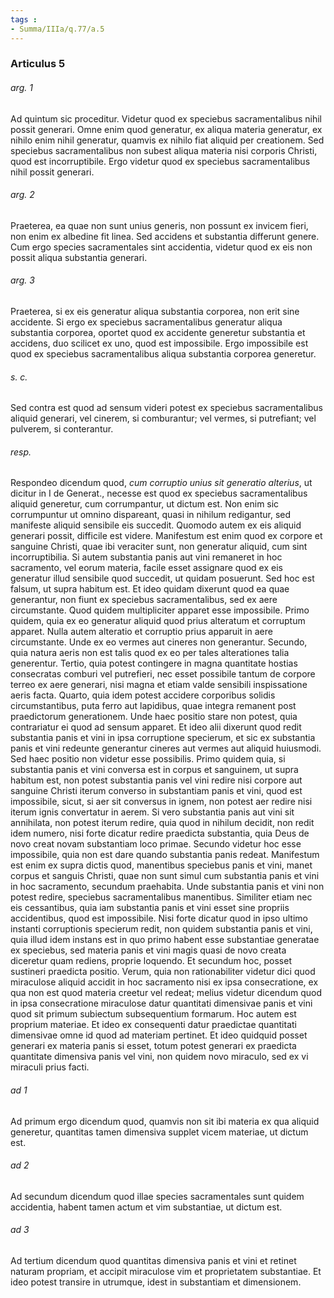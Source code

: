 ```yaml
---
tags : 
- Summa/IIIa/q.77/a.5
---
```


### Articulus 5

###### arg. 1
Ad quintum sic proceditur. Videtur quod ex speciebus sacramentalibus nihil possit generari. Omne enim quod generatur, ex aliqua materia generatur, ex nihilo enim nihil generatur, quamvis ex nihilo fiat aliquid per creationem. Sed speciebus sacramentalibus non subest aliqua materia nisi corporis Christi, quod est incorruptibile. Ergo videtur quod ex speciebus sacramentalibus nihil possit generari.

###### arg. 2
Praeterea, ea quae non sunt unius generis, non possunt ex invicem fieri, non enim ex albedine fit linea. Sed accidens et substantia differunt genere. Cum ergo species sacramentales sint accidentia, videtur quod ex eis non possit aliqua substantia generari.

###### arg. 3
Praeterea, si ex eis generatur aliqua substantia corporea, non erit sine accidente. Si ergo ex speciebus sacramentalibus generatur aliqua substantia corporea, oportet quod ex accidente generetur substantia et accidens, duo scilicet ex uno, quod est impossibile. Ergo impossibile est quod ex speciebus sacramentalibus aliqua substantia corporea generetur.

###### s. c.
Sed contra est quod ad sensum videri potest ex speciebus sacramentalibus aliquid generari, vel cinerem, si comburantur; vel vermes, si putrefiant; vel pulverem, si conterantur.

###### resp.
Respondeo dicendum quod, *cum corruptio unius sit generatio alterius*, ut dicitur in I de Generat., necesse est quod ex speciebus sacramentalibus aliquid generetur, cum corrumpantur, ut dictum est. Non enim sic corrumpuntur ut omnino dispareant, quasi in nihilum redigantur, sed manifeste aliquid sensibile eis succedit. Quomodo autem ex eis aliquid generari possit, difficile est videre. Manifestum est enim quod ex corpore et sanguine Christi, quae ibi veraciter sunt, non generatur aliquid, cum sint incorruptibilia. Si autem substantia panis aut vini remaneret in hoc sacramento, vel eorum materia, facile esset assignare quod ex eis generatur illud sensibile quod succedit, ut quidam posuerunt. Sed hoc est falsum, ut supra habitum est. Et ideo quidam dixerunt quod ea quae generantur, non fiunt ex speciebus sacramentalibus, sed ex aere circumstante. Quod quidem multipliciter apparet esse impossibile. Primo quidem, quia ex eo generatur aliquid quod prius alteratum et corruptum apparet. Nulla autem alteratio et corruptio prius apparuit in aere circumstante. Unde ex eo vermes aut cineres non generantur. Secundo, quia natura aeris non est talis quod ex eo per tales alterationes talia generentur. Tertio, quia potest contingere in magna quantitate hostias consecratas comburi vel putrefieri, nec esset possibile tantum de corpore terreo ex aere generari, nisi magna et etiam valde sensibili inspissatione aeris facta. Quarto, quia idem potest accidere corporibus solidis circumstantibus, puta ferro aut lapidibus, quae integra remanent post praedictorum generationem. Unde haec positio stare non potest, quia contrariatur ei quod ad sensum apparet. Et ideo alii dixerunt quod redit substantia panis et vini in ipsa corruptione specierum, et sic ex substantia panis et vini redeunte generantur cineres aut vermes aut aliquid huiusmodi. Sed haec positio non videtur esse possibilis. Primo quidem quia, si substantia panis et vini conversa est in corpus et sanguinem, ut supra habitum est, non potest substantia panis vel vini redire nisi corpore aut sanguine Christi iterum converso in substantiam panis et vini, quod est impossibile, sicut, si aer sit conversus in ignem, non potest aer redire nisi iterum ignis convertatur in aerem. Si vero substantia panis aut vini sit annihilata, non potest iterum redire, quia quod in nihilum decidit, non redit idem numero, nisi forte dicatur redire praedicta substantia, quia Deus de novo creat novam substantiam loco primae. Secundo videtur hoc esse impossibile, quia non est dare quando substantia panis redeat. Manifestum est enim ex supra dictis quod, manentibus speciebus panis et vini, manet corpus et sanguis Christi, quae non sunt simul cum substantia panis et vini in hoc sacramento, secundum praehabita. Unde substantia panis et vini non potest redire, speciebus sacramentalibus manentibus. Similiter etiam nec eis cessantibus, quia iam substantia panis et vini esset sine propriis accidentibus, quod est impossibile. Nisi forte dicatur quod in ipso ultimo instanti corruptionis specierum redit, non quidem substantia panis et vini, quia illud idem instans est in quo primo habent esse substantiae generatae ex speciebus, sed materia panis et vini magis quasi de novo creata diceretur quam rediens, proprie loquendo. Et secundum hoc, posset sustineri praedicta positio. Verum, quia non rationabiliter videtur dici quod miraculose aliquid accidit in hoc sacramento nisi ex ipsa consecratione, ex qua non est quod materia creetur vel redeat; melius videtur dicendum quod in ipsa consecratione miraculose datur quantitati dimensivae panis et vini quod sit primum subiectum subsequentium formarum. Hoc autem est proprium materiae. Et ideo ex consequenti datur praedictae quantitati dimensivae omne id quod ad materiam pertinet. Et ideo quidquid posset generari ex materia panis si esset, totum potest generari ex praedicta quantitate dimensiva panis vel vini, non quidem novo miraculo, sed ex vi miraculi prius facti.

###### ad 1
Ad primum ergo dicendum quod, quamvis non sit ibi materia ex qua aliquid generetur, quantitas tamen dimensiva supplet vicem materiae, ut dictum est.

###### ad 2
Ad secundum dicendum quod illae species sacramentales sunt quidem accidentia, habent tamen actum et vim substantiae, ut dictum est.

###### ad 3
Ad tertium dicendum quod quantitas dimensiva panis et vini et retinet naturam propriam, et accipit miraculose vim et proprietatem substantiae. Et ideo potest transire in utrumque, idest in substantiam et dimensionem.

